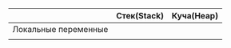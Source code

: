 |                      | Стек(Stack) | Куча(Heap) |
| -------------------- | ----------- | ---------- |
| Локальные переменные |             |            |
|                      |             |            |
